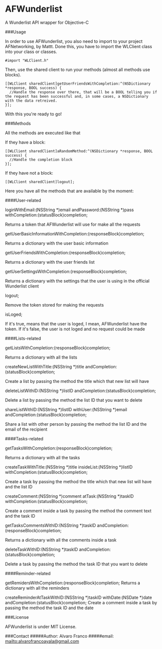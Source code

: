 AFWunderlist
============

A Wunderlist API wrapper for Objective-C

###Usage

In order to use AFWunderlist, you also need to import to your project AFNetworking, by Mattt. Done this, you have to import the WLClient class into your class or classes.

    #import "WLClient.h"

Then, use the shared client to run your methods (almost all methods use blocks).

    [[WLClient sharedClient]getUserFriendsWithCompletion:^(NSDictionary *response, BOOL success) {
      //Handle the response over there, that will be a BOOL telling you if the request has been successful and, in some cases, a NSDictionary with the data retreived.
    }];

With this you're ready to go!

###Methods

All the methods are executed like that

If they have a block:

    [[WLClient sharedClient]aRandomMethod:^(NSDictionary *response, BOOL success) {
      //Handle the completion block
    }];

If they have not a block:

    [[WLClient sharedClient]logout];

Here you have all the methods that are available by the moment:

####User-related

   loginWithEmail:(NSString *)email andPassword:(NSString *)pass withCompletion:(statusBlock)completion;

Returns a token that AFWunderlist will use for make all the requests

   getUserBasicInformationWithCompletion:(responseBlock)completion;

Returns a dictionary with the user basic information

   getUserFriendsWithCompletion:(responseBlock)completion;

Returns a dictionary with the user friends list

   getUserSettingsWithCompletion:(responseBlock)completion;

Returns a dictionary with the settings that the user is using in the official Wunderlist client

   logout;

Remove the token stored for making the requests

   isLoged;

If it's true, means that the user is loged, I mean, AFWunderlist have the token. If it's false, the user is not loged and no request could be made

####Lists-related

   getListsWithCompletion:(responseBlock)completion;

Returns a dictionary with all the lists

   createNewListWithTitle:(NSString *)title andCompletion:(statusBlock)completion;

Create a list by passing the method the title which that new list will have

   deleteListWithID:(NSString *)listID andCompletion:(statusBlock)completion;

Delete a list by passing the method the list ID that you want to delete

   shareListWithID:(NSString *)listID withUser:(NSString *)email andCompletion:(statusBlock)completion;

Share a list with other person by passing the method the list ID and the email of the recipient

####Tasks-related

   getTasksWithCompletion:(responseBlock)completion;

Returns a dictionary with all the tasks

   createTaskWithTitle:(NSString *)title insideList:(NSString *)listID withCompletion:(statusBlock)completion;

Create a task by passing the method the title which that new list will have and the list ID

   createComment:(NSString *)comment atTask:(NSString *)taskID withCompletion:(statusBlock)completion;

Create a comment inside a task by passing the method the comment text and the task ID

   getTasksCommentsWithID:(NSString *)taskID andCompletion:(responseBlock)completion;

Returns a dictionary with all the comments inside a task

   deleteTaskWithID:(NSString *)taskID andCompletion:(statusBlock)completion;
   
Delete a task by passing the method the task ID that you want to delete

####Reminder-related

   getRemidersWithCompletion:(responseBlock)completion;
Returns a dictionary with all the reminders

   createReminderAtTaskWithID:(NSString *)taskID withDate:(NSDate *)date andCompletion:(statusBlock)completion;
Create a comment inside a task by passing the method the task ID and the date

###License

AFWunderlist is under MIT License.

###Contact
#####Author: Alvaro Franco
#####email: <mailto:alvarofrancoayala@gmail.com>